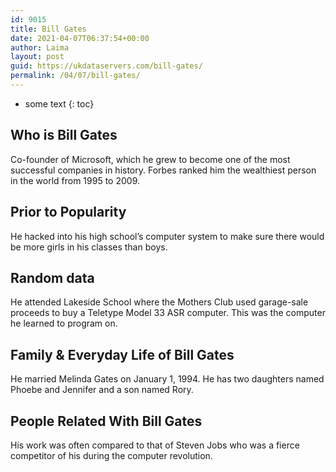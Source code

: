 ```yaml
---
id: 9015
title: Bill Gates
date: 2021-04-07T06:37:54+00:00
author: Laima
layout: post
guid: https://ukdataservers.com/bill-gates/
permalink: /04/07/bill-gates/
---
```


* some text
{: toc}


## Who is Bill Gates
                  
                  
                  
Co-founder of Microsoft, which he grew to become one of the most successful companies in history. Forbes ranked him the wealthiest person in the world from 1995 to 2009.
                  
              
            
              
            
                
                
                
## Prior to Popularity
                  
                  
                  
He hacked into his high school&#8217;s computer system to make sure there would be more girls in his classes than boys.
                  
              
            
              
            
                
                
                
## Random data
                  
                  
                  
He attended Lakeside School where the Mothers Club used garage-sale proceeds to buy a Teletype Model 33 ASR computer. This was the computer he learned to program on.
                  
              
            
              
            
                
                
                
## Family & Everyday Life of Bill Gates
                  
                  
                  
He married Melinda Gates on January 1, 1994. He has two daughters named Phoebe and Jennifer and a son named Rory.
                  
              
            
              
            
                
                
                
## People Related With Bill Gates
                  
                  
                  
His work was often compared to that of Steven Jobs who was a fierce competitor of his during the computer revolution.
                  
              
            
              
            
                
              
            
              
              
            
            
              
            
          
          
          